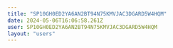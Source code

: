 ```yaml
---
title: "SP10GH0ED2YA6AN2BT94N75KMVJAC3DGARD5W4HQM"
date: 2024-05-06T16:06:58.261Z
user: SP10GH0ED2YA6AN2BT94N75KMVJAC3DGARD5W4HQM
layout: "users"
---
```

    
